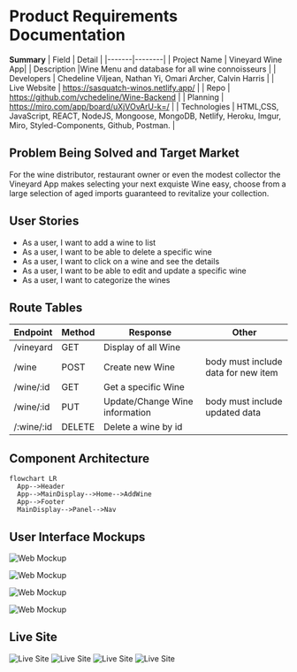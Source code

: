 # Product Requirements Documentation

**Summary**
| Field | Detail |
|-------|--------|
| Project Name | Vineyard Wine App|
| Description |Wine Menu and database for all wine connoisseurs |
| Developers | Chedeline Viljean, Nathan Yi, Omari Archer, Calvin Harris |
| Live Website | https://sasquatch-winos.netlify.app/ |
| Repo | https://github.com/vchedeline/Wine-Backend |
| Planning | https://miro.com/app/board/uXjVOvArU-k=/ |
| Technologies | HTML,CSS, JavaScript, REACT, NodeJS, Mongoose, MongoDB, Netlify, Heroku, Imgur, Miro, Styled-Components, Github, Postman. |

## Problem Being Solved and Target Market

For the wine distributor, restaurant owner or even the modest collector the Vineyard App makes selecting your next exquiste Wine easy, choose from a large selection of aged imports guaranteed to revitalize your collection.

## User Stories

- As a user, I want to add a wine to list
- As a user, I want to be able to delete a specific wine
- As a user, I want to click on a wine and see the details
- As a user, I want to be able to edit and update a specific wine
- As a user, I want to categorize the wines

## Route Tables

| Endpoint   | Method | Response                       | Other                               |
| ---------- | ------ | ------------------------------ | ----------------------------------- |
| /vineyard  | GET    | Display of all Wine            |                                     |
| /wine      | POST   | Create new Wine                | body must include data for new item |
| /wine/:id  | GET    | Get a specific Wine            |                                     |
| /wine/:id  | PUT    | Update/Change Wine information | body must include updated data      |
| /:wine/:id | DELETE | Delete a wine by id            |                                     |

## Component Architecture

```mermaid
flowchart LR
  App-->Header
  App-->MainDisplay-->Home-->AddWine
  App-->Footer
  MainDisplay-->Panel-->Nav

```

## User Interface Mockups

![Web Mockup](https://i.imgur.com/wSE6lYM.png!)

![Web Mockup](https://i.imgur.com/OLjRw2t.jpg)

![Web Mockup](https://i.imgur.com/ptZstcA.jpg)

![Web Mockup](https://i.imgur.com/7C0ioOL.jpg)

## Live Site

![Live Site](https://i.imgur.com/l9njYFQ.png)
![Live Site](https://i.imgur.com/OfeSajv.png)
![Live Site](https://i.imgur.com/5tSEC1m.png)
![Live Site](https://i.imgur.com/vIKhECh.png)
